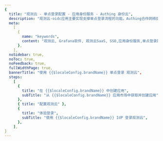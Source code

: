 ```yaml
---
{
  title: "观测云 - 单点登录配置 - 应用身份服务 - Authing 身份云",
  description: "观测云-oidc应用主要实现支撑单点登录流程的功能。Authing合作网络提供观测云，单点登录，SSO，实现应用的快捷登录、免密登录，提升员工办公体验、增强用户体验，增强企业数字化服务水平。",
  meta:
    [
      {
        name: "keywords",
        content: "观测云, Grafana软件, 观测云SaaS, SSO,应用身份服务,单点登录配置,Authing身份云",
      },
    ],
  noSidebar: true,
  noToc: true,
  noFeedback: true,
  fullWidthPage: true,
  bannerTitle: "使用 {{$localeConfig.brandName}} 单点登录 观测云",
  steps:
    [
      {
        title: "在 {{$localeConfig.brandName}} 中创建应用",
        subTitle: "从 {{$localeConfig.brandName}} 应用市场中获取并创建应用",
      },
      { title: "配置观测云" },
      {
        title: "体验登录",
        subTitle: "使用 {{$localeConfig.brandName}} IdP 登录观测云",
      },
    ],
}
---
```


<IntegrationDetail/>
